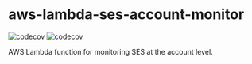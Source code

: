 # aws-lambda-ses-account-monitor

[![codecov](https://travis-ci.org/mikechau/aws-lambda-ses-account-monitor.svg?branch=master)](https://travis-ci.org/mikechau/aws-lambda-ses-account-monitor) [![codecov](https://codecov.io/gh/mikechau/aws-lambda-ses-account-monitor/branch/master/graph/badge.svg)](https://codecov.io/gh/mikechau/aws-lambda-ses-account-monitor)

AWS Lambda function for monitoring SES at the account level.
